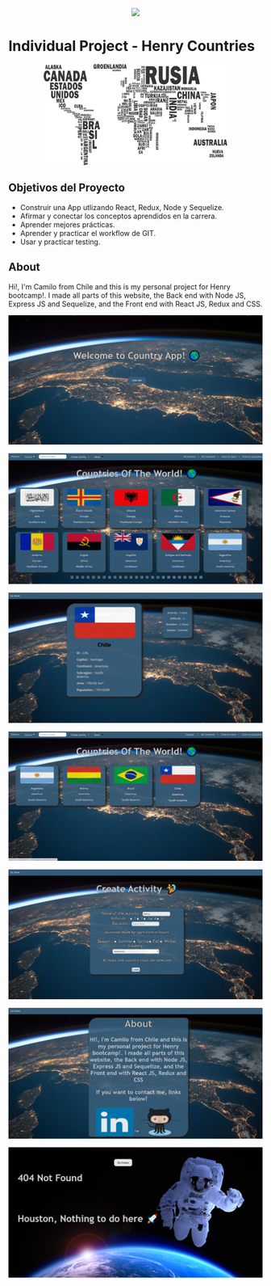 <p align='center'>
    <img src='https://static.wixstatic.com/media/85087f_0d84cbeaeb824fca8f7ff18d7c9eaafd~mv2.png/v1/fill/w_160,h_30,al_c,q_85,usm_0.66_1.00_0.01/Logo_completo_Color_1PNG.webp' </img>
</p>

# Individual Project - Henry Countries

<p align="center">
  <img height="200" src="./countries.png" />
</p>

## Objetivos del Proyecto

- Construir una App utlizando React, Redux, Node y Sequelize.
- Afirmar y conectar los conceptos aprendidos en la carrera.
- Aprender mejores prácticas.
- Aprender y practicar el workflow de GIT.
- Usar y practicar testing.
## About

Hi!, I'm Camilo from Chile and this is my personal project for Henry bootcamp!. I made all parts of this website, the Back end with Node JS, Express JS and Sequelize, and the Front end with React JS, Redux and CSS.


<p align='center'>
    <img src='./landingpage.png' </img>
</p>
<p align='center'>
    <img src='./home.png' </img>
</p>
<p align='center'>
    <img src='./countrycard.png' </img>
</p>
<p align='center'>
    <img src='./filters.png' </img>
</p>
<p align='center'>
    <img src='./form.png' </img>
</p>
<p align='center'>
    <img src='./about.png' </img>
</p>
<p align='center'>
    <img src='./notfound.png' </img>
</p>